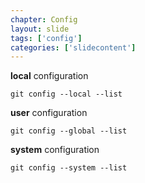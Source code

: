```yaml
---
chapter: Config
layout: slide
tags: ['config']
categories: ['slidecontent']
---
```


__local__ configuration

	git config --local --list

__user__ configuration

	git config --global --list

__system__ configuration

	git config --system --list
